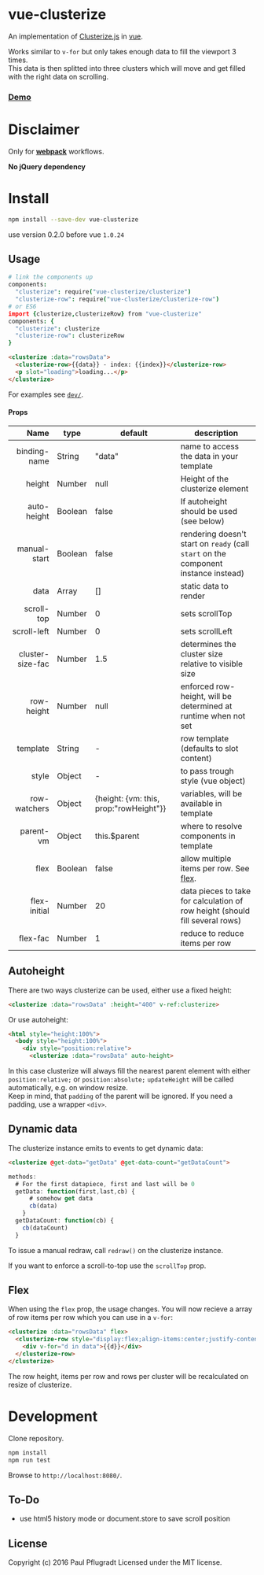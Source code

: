 # vue-clusterize

An implementation of [Clusterize.js](https://nexts.github.io/Clusterize.js/) in [vue](http://vuejs.org/).

Works similar to `v-for` but only takes enough data to fill the viewport  3 times.  
This data is then splitted into three clusters which will move and get filled with the right data on scrolling.

### [Demo](https://vue-comps.github.io/vue-clusterize/)

# Disclaimer

Only for [**webpack**](https://webpack.github.io/) workflows.

**No jQuery dependency**

# Install

```sh
npm install --save-dev vue-clusterize
```

use version 0.2.0 before vue `1.0.24`

## Usage
```coffee
# link the components up
components:
  "clusterize": require("vue-clusterize/clusterize")
  "clusterize-row": require("vue-clusterize/clusterize-row")
# or ES6
import {clusterize,clusterizeRow} from "vue-clusterize"
components: {
  "clusterize": clusterize
  "clusterize-row": clusterizeRow
}
```
```html
<clusterize :data="rowsData">
  <clusterize-row>{{data}} - index: {{index}}</clusterize-row>
  <p slot="loading">loading...</p>
</clusterize>
```
For examples see [`dev/`](https://github.com/vue-comps/vue-clusterize/tree/master/dev).

#### Props
| Name | type | default | description |
| ---:| --- | ---| --- |
| binding-name | String | "data" | name to access the data in your template |
| height | Number | null | Height of the clusterize element |
| auto-height | Boolean | false | If autoheight should be used (see below) |
| manual-start | Boolean | false | rendering doesn't start on `ready` (call `start` on the component instance instead)|
| data | Array | [] | static data to render |
| scroll-top | Number | 0 | sets scrollTop |
| scroll-left | Number | 0 | sets scrollLeft |
| cluster-size-fac | Number | 1.5 | determines the cluster size relative to visible size |
| row-height | Number | null | enforced row-height, will be determined at runtime when not set |
| template | String | - | row template (defaults to slot content) |
| style | Object | - | to pass trough style (vue object) |
| row-watchers | Object | {height: {vm: this, prop:"rowHeight"}} | variables, will be available in template |
| parent-vm | Object | this.$parent | where to resolve components in template |
| flex | Boolean | false | allow multiple items per row. See [flex](#flex). |
| flex-initial | Number | 20 | data pieces to take for calculation of row height (should fill several rows) |
| flex-fac | Number | 1 | reduce to reduce items per row |

## Autoheight

There are two ways clusterize can be used, either use a fixed height:
```html
<clusterize :data="rowsData" :height="400" v-ref:clusterize>
```

Or use autoheight:
```html
<html style="height:100%">
  <body style="height:100%">
    <div style="position:relative">
      <clusterize :data="rowsData" auto-height>
```
In this case clusterize will always fill the nearest parent element with either `position:relative;` or `position:absolute;`
`updateHeight` will be called automatically, e.g. on window resize.  
Keep in mind, that `padding` of the parent will be ignored. If you need a padding, use a wrapper `<div>`.

## Dynamic data

The clusterize instance emits to events to get dynamic data:
```html
<clusterize @get-data="getData" @get-data-count="getDataCount">
```
```js
methods:
  # For the first datapiece, first and last will be 0
  getData: function(first,last,cb) {
      # somehow get data
      cb(data)
    }
  getDataCount: function(cb) {
    cb(dataCount)
  }
```
To issue a manual redraw, call `redraw()` on the clusterize instance.

If you want to enforce a scroll-to-top use the `scrollTop` prop.

## Flex

When using the `flex` prop, the usage changes. You will now recieve a array of row items per row which you can use in a `v-for`:
```html
<clusterize :data="rowsData" flex>
  <clusterize-row style="display:flex;align-items:center;justify-content:space-between">
    <div v-for="d in data">{{d}}</div>
  </clusterize-row>
</clusterize>
```
The row height, items per row and rows per cluster will be recalculated on resize of clusterize.

# Development
Clone repository.
```sh
npm install
npm run test
```
Browse to `http://localhost:8080/`.

## To-Do
- use html5 history mode or document.store to save scroll position

## License
Copyright (c) 2016 Paul Pflugradt
Licensed under the MIT license.
